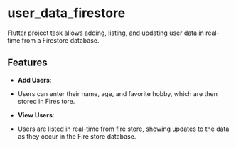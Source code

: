 # user_data_firestore

Flutter project task allows adding, listing, and updating user data in real-time from a Firestore database.

## Features

- **Add Users**:

- Users can enter their name, age, and favorite hobby, which are then stored in Fires tore.

- **View Users**:

- Users are listed in real-time from fire store, showing updates to the data as they occur in the Fire store database.
